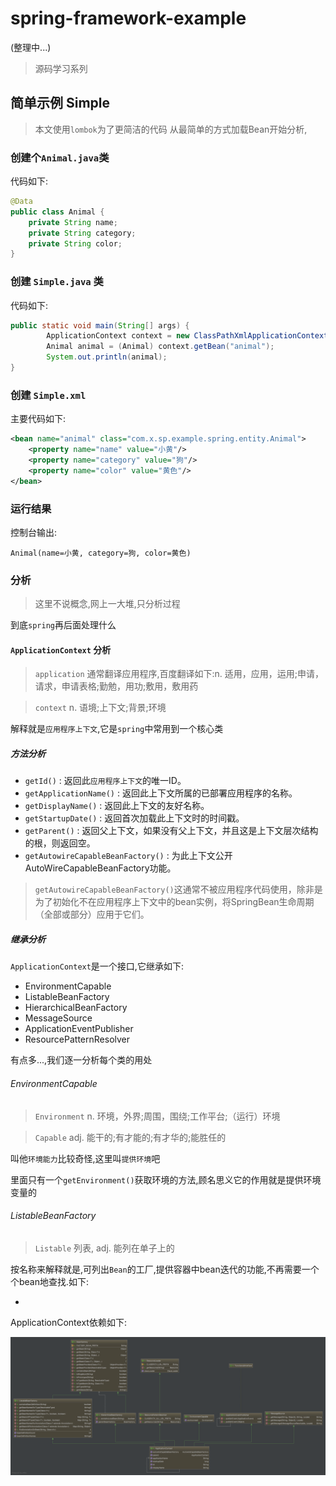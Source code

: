 # spring-framework-example
(整理中...)
> 源码学习系列

## 简单示例 Simple
> 本文使用`lombok`为了更简洁的代码
从最简单的方式加载Bean开始分析,

### 创建个`Animal.java`类

代码如下:
```java
@Data
public class Animal {
    private String name;
    private String category;
    private String color;
}
```

### 创建 `Simple.java` 类
代码如下:
```java
public static void main(String[] args) {
        ApplicationContext context = new ClassPathXmlApplicationContext("Simple.xml");
        Animal animal = (Animal) context.getBean("animal");
        System.out.println(animal);
}
```

### 创建 `Simple.xml`

主要代码如下:
```xml
<bean name="animal" class="com.x.sp.example.spring.entity.Animal">
    <property name="name" value="小黄"/>
    <property name="category" value="狗"/>
    <property name="color" value="黄色"/>
</bean>
```

### 运行结果

控制台输出:

```text
Animal(name=小黄, category=狗, color=黄色)
```

### 分析

> 这里不说概念,网上一大堆,只分析过程

到底`spring`再后面处理什么

#### `ApplicationContext` 分析


> `application` 通常翻译应用程序,百度翻译如下:n.
                    适用，应用，运用;申请，请求，申请表格;勤勉，用功;敷用，敷用药

> `context` n.
            语境;上下文;背景;环境
           
解释就是`应用程序上下文`,它是`spring`中常用到一个核心类

##### 方法分析

   - `getId()` : 返回此`应用程序上下文`的唯一ID。
   - `getApplicationName()` : 返回此上下文所属的已部署应用程序的名称。
   - `getDisplayName()` : 返回此上下文的友好名称。
   - `getStartupDate()` : 返回首次加载此上下文时的时间戳。
   - `getParent()` : 返回父上下文，如果没有父上下文，并且这是上下文层次结构的根，则返回空。
   - `getAutowireCapableBeanFactory()` : 为此上下文公开AutoWireCapableBeanFactory功能。
   
> `getAutowireCapableBeanFactory()`这通常不被应用程序代码使用，除非是为了初始化不在应用程序上下文中的bean实例，将SpringBean生命周期（全部或部分）应用于它们。
          
##### 继承分析
`ApplicationContext`是一个接口,它继承如下:
 - EnvironmentCapable
 - ListableBeanFactory
 - HierarchicalBeanFactory
 - MessageSource
 - ApplicationEventPublisher
 - ResourcePatternResolver
 
 有点多...,我们逐一分析每个类的用处
 
###### EnvironmentCapable

> `Environment` n.
                 环境，外界;周围，围绕;工作平台;（运行）环境
            
> `Capable` adj.
            能干的;有才能的;有才华的;能胜任的
           
叫他`环境能力`比较奇怪,这里叫`提供环境`吧

里面只有一个`getEnvironment()`获取环境的方法,顾名思义它的作用就是提供环境变量的


###### ListableBeanFactory

> `Listable` 列表, adj. 能列在单子上的

按名称来解释就是,可列出`Bean`的工厂,提供容器中bean迭代的功能,不再需要一个个bean地查找.如下:

- 

ApplicationContext依赖如下:

![ApplicationContext](uml/ApplicationContext.png)

